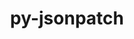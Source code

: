 ---
title: "py-jsonpatch"
layout: cache
categories: [package, develop-2025-04-20]
meta: {"compilers": ["none"], "num_specs": 3, "num_specs_by_stack": {"e4s": 1, "e4s-neoverse-v2": 1, "e4s-oneapi": 1, "root": 3}, "oss": ["ubuntu22.04"], "platforms": ["linux"], "stacks": ["e4s", "e4s-neoverse-v2", "e4s-oneapi", "root"], "targets": ["neoverse_v2", "x86_64_v3"], "versions": ["1.23"]}
spec_details: [{"compiler": "none", "hash": "3obznyt3ncvcdg6jjqz6b67agn7iv3cg", "os": "ubuntu22.04", "platform": "linux", "size": "-", "stacks": ["e4s-oneapi", "root"], "target": "x86_64_v3", "variants": ["build_system=python_pip"], "versions": ["1.23"]}, {"compiler": "none", "hash": "jr3rhd3vfigsigody5f3uozdjmz3mfgd", "os": "ubuntu22.04", "platform": "linux", "size": "-", "stacks": ["e4s-neoverse-v2", "root"], "target": "neoverse_v2", "variants": ["build_system=python_pip"], "versions": ["1.23"]}, {"compiler": "none", "hash": "uurgyojr6fpybc223udl6pfasxt2va6e", "os": "ubuntu22.04", "platform": "linux", "size": "-", "stacks": ["e4s", "root"], "target": "x86_64_v3", "variants": ["build_system=python_pip"], "versions": ["1.23"]}]
---